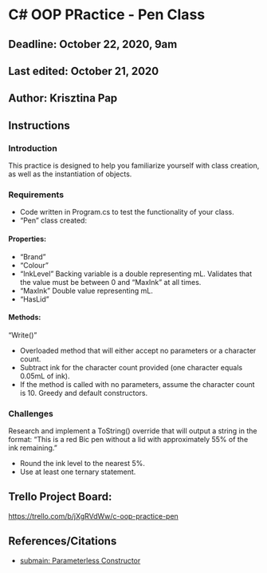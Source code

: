 # C# OOP PRactice - Pen Class

## Deadline: October 22, 2020, 9am
## Last edited: October 21, 2020

## Author: Krisztina Pap

## Instructions
### Introduction
This practice is designed to help you familiarize yourself with class creation, as well as the instantiation of objects.
### Requirements
- Code written in Program.cs to test the functionality of your class.
- “Pen” class created:

#### Properties:
- “Brand”
- “Colour”
- “InkLevel”
Backing variable is a double representing mL.
Validates that the value must be between 0 and “MaxInk” at all times.
- “MaxInk”
Double value representing mL.
- “HasLid”

#### Methods:
“Write()”
- Overloaded method that will either accept no parameters or a character count.
- Subtract ink for the character count provided (one character equals 0.05mL of ink).
- If the method is called with no parameters, assume the character count is 10.
Greedy and default constructors.

### Challenges
Research and implement a ToString() override that will output a string in the format: “This is a red Bic pen without a lid with approximately 55% of the ink remaining.”
- Round the ink level to the nearest 5%.
- Use at least one ternary statement.


## Trello Project Board:
https://trello.com/b/jXgRVdWw/c-oop-practice-pen

## References/Citations
- [submain: Parameterless Constructor](https://blog.submain.com/c-constructor-usage-examples-best-practices/)